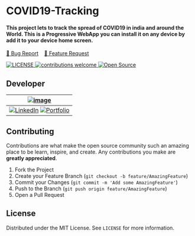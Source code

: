 # COVID19-Tracking
#### This project lets to track the spread of COVID19 in india and around the World. This is a Progressive WebApp you can install it on any device by add it to your device home screen. 
<p>
  <a href="https://github.com/smithg09/COVID-19-Tracking-/issues/new?assignees=&labels=&template=bug_report.md&title=">🐞 Bug Report</a> &nbsp;&nbsp;
  <a href="https://github.com/smithg09/COVID-19-Tracking-/issues/new?assignees=&labels=&template=feature_request.md&title=">📢 Feature Request</a>
</p>
<p>
<a href="https://github.com/smithg09/COVID-19-Tracking-/blob/master/LICENSE">
    <img src="https://img.shields.io/github/license/mashape/apistatus.svg" alt="LICENSE">
</a>
<a href="https://github.com/smithg09/COVID-19-Tracking-/issues">
    <img src="https://img.shields.io/badge/contributions-welcome-brightgreen.svg?style=flat" alt="contributions welcome">
</a>
<a href="#">
    <img src="https://badges.frapsoft.com/os/v1/open-source.svg?v=103" alt="Open Source">
</a>
</p>
</p>

## Developer 
| [![image](https://avatars3.githubusercontent.com/u/41014321?s=128&v=4)](https://smithgajjar.me) |
|:-:|
| [![LinkedIn](https://icons.iconarchive.com/icons/danleech/simple/32/linkedin-icon.png)](https://www.linkedin.com/in/smith-gajjar-5a27716b/) [![Portfolio](https://icons.iconarchive.com/icons/dtafalonso/android-lollipop/32/Browser-icon.png)](https://smithgajjar.me) |

<!-- CONTRIBUTING -->
## Contributing

Contributions are what make the open source community such an amazing place to be learn, inspire, and create. Any contributions you make are **greatly appreciated**.

1. Fork the Project
2. Create your Feature Branch (`git checkout -b feature/AmazingFeature`)
3. Commit your Changes (`git commit -m 'Add some AmazingFeature'`)
4. Push to the Branch (`git push origin feature/AmazingFeature`)
5. Open a Pull Request

<!-- LICENSE -->
## License

Distributed under the MIT License. See `LICENSE` for more information.
